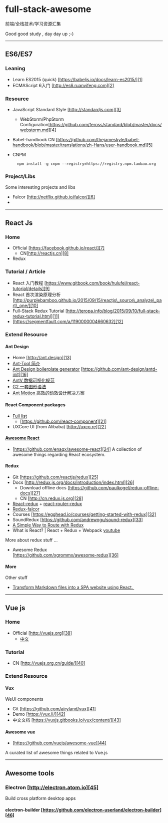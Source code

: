 # full-stack-awesome
前端/全栈技术/学习资源汇集

Good good study , day day up ;-)

---- 
## ES6/ES7
### Leaning 
- Learn ES2015 (quick) [https://babeljs.io/docs/learn-es2015/][1]
- ECMAScript 6入门 [http://es6.ruanyifeng.com][2]

### Resource
- JavaScript Standard Style [http://standardjs.com][3]
	- WebStorm/PhpStorm Configuration[https://github.com/feross/standard/blob/master/docs/webstorm.md][4]
- Babel-handbook CN [https://github.com/thejameskyle/babel-handbook/blob/master/translations/zh-Hans/user-handbook.md][5]
- CNPM

		npm install -g cnpm --registry=https://registry.npm.taobao.org
### Project/Libs
Some interesting projects and libs
- Falcor [http://netflix.github.io/falcor/][6]
- 

---- 
## React Js

### Home
- Official  [https://facebook.github.io/react/][7]
	- CN[http://reactjs.cn][8]
- Redux 
### Tutorial / Article
- React 入门教程 [https://www.gitbook.com/book/hulufei/react-tutorial/details][9]
- React 首次渲染原理分析 [http://purplebamboo.github.io/2015/09/15/reactjs\_source\_analyze\_part\_one/][10]
- Full-Stack Redux Tutorial  [http://teropa.info/blog/2015/09/10/full-stack-redux-tutorial.html][11]
- [https://segmentfault.com/a/1190000004660632][12]

### Extend Resource
#### Ant Design
- Home [http://ant.design][13]
- [Ant-Tool 简介][14] 
- [Ant Design boilerplate generator][15]  [https://github.com/ant-design/antd-init][16]
- [AntV 数据可视化规范][17]
- [G2 一套图形语法][18] 
- [Ant Motion 高效的动效设计解决方案][19]  

#### React Component packages
- [Full list][20]
	- [https://github.com/react-component][21]
- UXCore UI (from Alibaba) [http://uxco.re][22]

#### [Awesome React][23]
- [https://github.com/enaqx/awesome-react][24]
A collection of awesome things regarding React ecosystem.

####  Redux
- Git [https://github.com/reactjs/redux][25]
- Docs [http://redux.js.org/docs/introduction/index.html][26]
	- Download offline docs  [https://github.com/paulkogel/redux-offline-docs][27]
	- CN [http://cn.redux.js.org][28]
- [React-redux][29] + [react-router-redux][30]
- [Redux-falcor][31]
- Courses [https://egghead.io/courses/getting-started-with-redux][32]
- SoundRedux [https://github.com/andrewngu/sound-redux][33]
- [A Simple Way to Route with Redux][34]
- What is React? | React + Redux + Webpack  [youtube][35] 

More about redux stuff …

- Awesome Redux   
	[https://github.com/xgrommx/awesome-redux][36]


#### More

Other stuff
-  [Transform Markdown files into a SPA website using React. ][37]

---- 
## Vue js

### Home
- Official [http://vuejs.org][38]
	- [中文][39]
### Tutorial
-  CN [http://vuejs.org.cn/guide/][40]

### Extend Resource

#### Vux 

WeUI components
- Git [https://github.com/airyland/vux][41]
- Demo [https://vux.li/][42]
- 中文文档 [https://vuxjs.gitbooks.io/vux/content/][43]


####  Awesome vue 

- [https://github.com/vuejs/awesome-vue][44]

A curated list of awesome things related to Vue.js 

---- 

## Awesome tools

### Electron [http://electron.atom.io][45]
Build cross platform desktop apps
#### electron-builder [https://github.com/electron-userland/electron-builder][46]

[1]:	https://babeljs.io/docs/learn-es2015/
[2]:	http://es6.ruanyifeng.com
[3]:	http://standardjs.com "http://standardjs.com"
[4]:	https://github.com/feross/standard/blob/master/docs/webstorm.md
[5]:	https://github.com/thejameskyle/babel-handbook/blob/master/translations/zh-Hans/user-handbook.md
[6]:	http://netflix.github.io/falcor/
[7]:	https://facebook.github.io/react/
[8]:	http://reactjs.cn
[9]:	https://www.gitbook.com/book/hulufei/react-tutorial/details
[10]:	http://purplebamboo.github.io/2015/09/15/reactjs_source_analyze_part_one/
[11]:	http://teropa.info/blog/2015/09/10/full-stack-redux-tutorial.html "Full-Stack Redux Tutorial "
[12]:	https://segmentfault.com/a/1190000004660632
[13]:	http://ant.design
[14]:	http://ant-tool.github.io/quick-start.html
[15]:	https://github.com/ant-design/antd-init
[16]:	https://github.com/ant-design/antd-init
[17]:	https://antv.alipay.com
[18]:	https://g2.alipay.com
[19]:	[http://motion.ant.design/]
[20]:	http://react-component.github.io/badgeboard/
[21]:	https://github.com/react-component
[22]:	http://uxco.re
[23]:	https://github.com/enaqx/awesome-react
[24]:	https://github.com/enaqx/awesome-react
[25]:	https://github.com/reactjs/redux
[26]:	http://redux.js.org/docs/introduction/index.html
[27]:	https://github.com/paulkogel/redux-offline-docs
[28]:	http://cn.redux.js.org
[29]:	https://github.com/gaearon/react-redux
[30]:	https://github.com/reactjs/react-router-redux
[31]:	https://github.com/ekosz/redux-falcor
[32]:	https://egghead.io/courses/getting-started-with-redux
[33]:	https://github.com/andrewngu/sound-redux
[34]:	http://jlongster.com/A-Simple-Way-to-Route-with-Redux
[35]:	https://www.youtube.com/watch?v=fZKaq623y38&list=PLQDnxXqV213JJFtDaG0aE9vqvp6Wm7nBg
[36]:	https://github.com/xgrommx/awesome-redux
[37]:	https://github.com/benjycui/bisheng
[38]:	http://vuejs.org
[39]:	http://vuejs.org.cn/ "中文"
[40]:	http://vuejs.org.cn/guide/
[41]:	https://github.com/airyland/vux
[42]:	https://vux.li/#!/
[43]:	https://vuxjs.gitbooks.io/vux/content/
[44]:	https://github.com/vuejs/awesome-vue
[45]:	http://electron.atom.io
[46]:	https://github.com/electron-userland/electron-builder